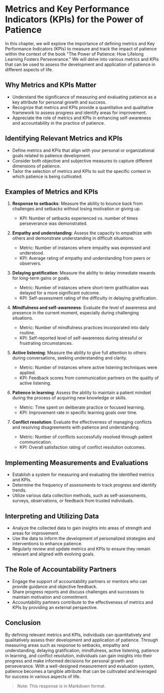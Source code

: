 Metrics and Key Performance Indicators (KPIs) for the Power of Patience
================================================================================

In this chapter, we will explore the importance of defining metrics and Key Performance Indicators (KPIs) to measure and track the impact of patience within the context of the book "The Power of Patience: How Lifelong Learning Fosters Perseverance." We will delve into various metrics and KPIs that can be used to assess the development and application of patience in different aspects of life.

**Why Metrics and KPIs Matter**
-------------------------------

* Understand the significance of measuring and evaluating patience as a key attribute for personal growth and success.
* Recognize that metrics and KPIs provide a quantitative and qualitative framework to assess progress and identify areas for improvement.
* Appreciate the role of metrics and KPIs in enhancing self-awareness and accountability in the practice of patience.

**Identifying Relevant Metrics and KPIs**
-----------------------------------------

* Define metrics and KPIs that align with your personal or organizational goals related to patience development.
* Consider both objective and subjective measures to capture different dimensions of patience.
* Tailor the selection of metrics and KPIs to suit the specific context in which patience is being cultivated.

**Examples of Metrics and KPIs**
--------------------------------

1. **Response to setbacks**: Measure the ability to bounce back from challenges and setbacks without losing motivation or giving up.

   * KPI: Number of setbacks experienced vs. number of times perseverance was demonstrated.
2. **Empathy and understanding**: Assess the capacity to empathize with others and demonstrate understanding in difficult situations.

   * Metric: Number of instances where empathy was expressed and understood.
   * KPI: Average rating of empathy and understanding from peers or observers.
3. **Delaying gratification**: Measure the ability to delay immediate rewards for long-term gains or goals.

   * Metric: Number of instances where short-term gratification was delayed for a more significant outcome.
   * KPI: Self-assessment rating of the difficulty in delaying gratification.
4. **Mindfulness and self-awareness**: Evaluate the level of awareness and presence in the current moment, especially during challenging situations.

   * Metric: Number of mindfulness practices incorporated into daily routine.
   * KPI: Self-reported level of self-awareness during stressful or frustrating circumstances.
5. **Active listening**: Measure the ability to give full attention to others during conversations, seeking understanding and clarity.

   * Metric: Number of instances where active listening techniques were applied.
   * KPI: Feedback scores from communication partners on the quality of active listening.
6. **Patience in learning**: Assess the ability to maintain a patient mindset during the process of acquiring new knowledge or skills.

   * Metric: Time spent on deliberate practice or focused learning.
   * KPI: Improvement rate in specific learning goals over time.
7. **Conflict resolution**: Evaluate the effectiveness of managing conflicts and resolving disagreements with patience and understanding.

   * Metric: Number of conflicts successfully resolved through patient communication.
   * KPI: Overall satisfaction rating of conflict resolution outcomes.

**Implementing Measurements and Evaluations**
---------------------------------------------

* Establish a system for measuring and evaluating the identified metrics and KPIs.
* Determine the frequency of assessments to track progress and identify trends.
* Utilize various data collection methods, such as self-assessments, surveys, observations, or feedback from trusted individuals.

**Interpreting and Utilizing Data**
-----------------------------------

* Analyze the collected data to gain insights into areas of strength and areas for improvement.
* Use the data to inform the development of personalized strategies and interventions to enhance patience.
* Regularly review and update metrics and KPIs to ensure they remain relevant and aligned with evolving goals.

**The Role of Accountability Partners**
---------------------------------------

* Engage the support of accountability partners or mentors who can provide guidance and objective feedback.
* Share progress reports and discuss challenges and successes to maintain motivation and commitment.
* Accountability partners contribute to the effectiveness of metrics and KPIs by providing an external perspective.

**Conclusion**
--------------

By defining relevant metrics and KPIs, individuals can quantitatively and qualitatively assess their development and application of patience. Through measuring areas such as response to setbacks, empathy and understanding, delaying gratification, mindfulness, active listening, patience in learning, and conflict resolution, individuals can gain insights into their progress and make informed decisions for personal growth and perseverance. With a well-designed measurement and evaluation system, patience becomes a tangible attribute that can be cultivated and leveraged for success in various aspects of life.
> Note: This response is in Markdown format.
